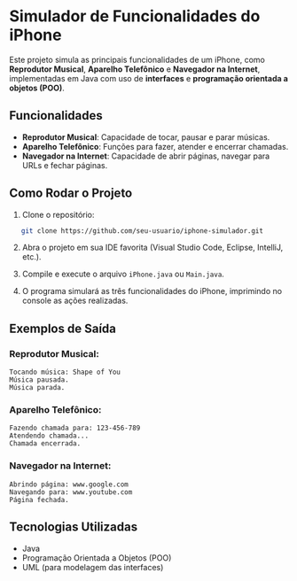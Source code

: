 # Simulador de Funcionalidades do iPhone

Este projeto simula as principais funcionalidades de um iPhone, como **Reprodutor Musical**, **Aparelho Telefônico** e **Navegador na Internet**, implementadas em Java com uso de **interfaces** e **programação orientada a objetos (POO)**.

## Funcionalidades

- **Reprodutor Musical**: Capacidade de tocar, pausar e parar músicas.
- **Aparelho Telefônico**: Funções para fazer, atender e encerrar chamadas.
- **Navegador na Internet**: Capacidade de abrir páginas, navegar para URLs e fechar páginas.

## Como Rodar o Projeto

1. Clone o repositório:
````bash
   git clone https://github.com/seu-usuario/iphone-simulador.git
````

2. Abra o projeto em sua IDE favorita (Visual Studio Code, Eclipse, IntelliJ, etc.).

3. Compile e execute o arquivo `iPhone.java` ou `Main.java`.

4. O programa simulará as três funcionalidades do iPhone, imprimindo no console as ações realizadas.

## Exemplos de Saída

### Reprodutor Musical:

```
Tocando música: Shape of You
Música pausada.
Música parada.
```

### Aparelho Telefônico:

```
Fazendo chamada para: 123-456-789
Atendendo chamada...
Chamada encerrada.
```

### Navegador na Internet:

```
Abrindo página: www.google.com
Navegando para: www.youtube.com
Página fechada.
```

## Tecnologias Utilizadas

* Java
* Programação Orientada a Objetos (POO)
* UML (para modelagem das interfaces)

